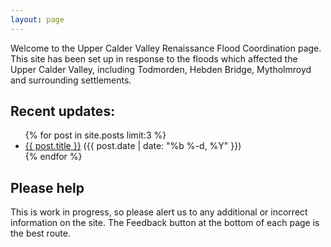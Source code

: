 ```yaml
---
layout: page
---
```


Welcome to the Upper Calder Valley Renaissance Flood Coordination page.
This site has been set up in response to the floods which affected the
Upper Calder Valley, including
Todmorden,
Hebden Bridge,
Mytholmroyd and surrounding settlements.

## Recent updates:

<ul>
{% for post in site.posts limit:3 %}
<li><a href="{{ post.url | prepend: site.baseurl }}">{{ post.title }}</a> ({{ post.date | date: "%b %-d, %Y" }})</li>
{% endfor %}
</ul>

## Please help

This is work in progress, so please alert us to any additional or incorrect
information on the site. The Feedback button at the bottom of each page is the
best route.
